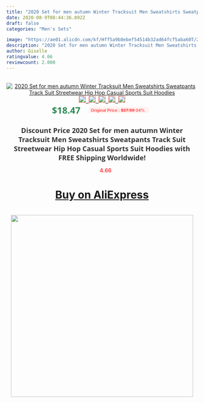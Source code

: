 ```yaml
---
title: "2020 Set for men autumn Winter Tracksuit Men Sweatshirts Sweatpants Track Suit Streetwear Hip Hop Casual Sports Suit Hoodies"
date: 2020-08-9T08:44:36.892Z
draft: false
categories: "Men's Sets"

image: "https://ae01.alicdn.com/kf/Hff5a9b8ebef54514b32ad64fcf5aba60T/2020-Set-for-men-autumn-Winter-Tracksuit-Men-Sweatshirts-Sweatpants-Track-Suit-Streetwear-Hip-Hop-Casual.jpg"
description: "2020 Set for men autumn Winter Tracksuit Men Sweatshirts Sweatpants Track Suit Streetwear Hip Hop Casual Sports Suit Hoodies"
author: Giselle
ratingvalue: 4.66
reviewcount: 2.000
---
```

<br>
<div style="text-align: center;">
<a href="https://s.click.aliexpress.com/e/_AS8GdR" target="_blank" rel="nofollow noopener noreferrer"><img alt="2020 Set for men autumn Winter Tracksuit Men Sweatshirts Sweatpants Track Suit Streetwear Hip Hop Casual Sports Suit Hoodies" class="magnifier-image" src="https://ae01.alicdn.com/kf/Hff5a9b8ebef54514b32ad64fcf5aba60T/2020-Set-for-men-autumn-Winter-Tracksuit-Men-Sweatshirts-Sweatpants-Track-Suit-Streetwear-Hip-Hop-Casual.jpg_640x640.jpg">
<br>
<img style="border:1px solid salmon" src="https://ae01.alicdn.com/kf/Hff5a9b8ebef54514b32ad64fcf5aba60T/2020-Set-for-men-autumn-Winter-Tracksuit-Men-Sweatshirts-Sweatpants-Track-Suit-Streetwear-Hip-Hop-Casual.jpg_120x120.jpg">&nbsp;&nbsp;<img style="border:1px solid salmon" src="https://ae01.alicdn.com/kf/H6188cc9c3df342349cb4daa13fa45507G/2020-Set-for-men-autumn-Winter-Tracksuit-Men-Sweatshirts-Sweatpants-Track-Suit-Streetwear-Hip-Hop-Casual.jpg_120x120.jpg">&nbsp;&nbsp;<img style="border:1px solid salmon" src="https://ae01.alicdn.com/kf/H1443b610732649d398bb6018c4b261c4f/2020-Set-for-men-autumn-Winter-Tracksuit-Men-Sweatshirts-Sweatpants-Track-Suit-Streetwear-Hip-Hop-Casual.jpg_120x120.jpg">&nbsp;&nbsp;<img style="border:1px solid salmon" src="https://ae01.alicdn.com/kf/H3ae46024ea1443f18717d2bf056a801bc/2020-Set-for-men-autumn-Winter-Tracksuit-Men-Sweatshirts-Sweatpants-Track-Suit-Streetwear-Hip-Hop-Casual.jpg_120x120.jpg">&nbsp;&nbsp;<img style="border:1px solid salmon" src="https://ae01.alicdn.com/kf/Hf2cc0b380c094363ac2e7f00de341c33N/2020-Set-for-men-autumn-Winter-Tracksuit-Men-Sweatshirts-Sweatpants-Track-Suit-Streetwear-Hip-Hop-Casual.jpg_120x120.jpg"></a></div><br0>
<div style="text-align: center;"><span style="background-color: white; border: 0px; box-sizing: border-box; color: seagreen; display: inline-block; font-family: &quot;open sans&quot; , &quot;arial&quot; , &quot;helvetica&quot; , sans-serif , &quot;heiti&quot;; font-size: 24px; font-stretch: inherit; font-weight: 700; line-height: inherit; margin: 0px 10px 0px 0px; padding: 0px; vertical-align: middle;">$18.47 </span>
<span style="background: rgb(255 , 241 , 241); border-radius: 3px; border: 0px; box-sizing: border-box; color: #ff4747; display: inline-block; font-family: inherit; font-size: 12px; font-stretch: inherit; font-style: inherit; font-variant: inherit; font-weight: 600; line-height: inherit; margin: 0px; padding: 2px 5px; transform: scale(0.9); vertical-align: middle;">Original Price : <b style="text-decoration: line-through;">$27.99 </b> 34%&nbsp;&nbsp;</span></div>
<h1 style="color: #333333; display: inline-block; font-family: &quot;open sans&quot; , &quot;arial&quot; , &quot;helvetica&quot; , sans-serif , &quot;heiti&quot;; font-size: 18px; font-stretch: inherit; font-weight: 700; text-align: center;">Discount Price 2020 Set for men autumn Winter Tracksuit Men Sweatshirts Sweatpants Track Suit Streetwear Hip Hop Casual Sports Suit Hoodies with FREE Shipping Worldwide!</h1>
<div style="color: #ff4747; text-align: center;">
<img src="https://4.bp.blogspot.com/-M0ZcTcb-5uY/XleCXlxnR4I/AAAAAAAAAEc/OrjgMkXV1oMQFaCRZj5HQwOCBcu3w1FegCPcBGAYYCw/s1600/star.png" style="height: 15px;">&nbsp;<b>4.66</b></div>
<div class="button_cont" align="center"><a class="buynow_a" href="https://s.click.aliexpress.com/e/_AS8GdR" target="_blank" rel="nofollow noopener noreferrer"><H1>Buy on AliExpress</H1></a></div><br>
<div class="separator" style="clear: both; text-align: center;">
<img src="https://lh3.googleusercontent.com/-pTy5HemUv9M/XlePHvY0dAI/AAAAAAAAAE4/0nX5iRUoIWY8eMW9Dpxeirr157OZliDIgCLcBGAsYHQ/s1600/badge.gif" width="480">
</div>
